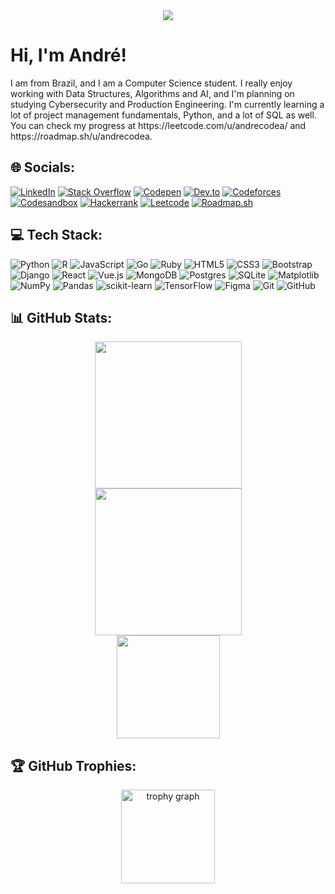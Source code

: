 <div align="center">
  <img src="https://visitcount.itsvg.in/api?id=andrecodea&icon=0&color=0" />
</div>

<h1 align="left">Hi, I'm André!</h1>

<p align="left">I am from Brazil, and I am a Computer Science student. I really enjoy working with Data Structures, Algorithms and AI, and I'm planning on studying Cybersecurity and Production Engineering. I'm currently learning a lot of project management fundamentals, Python, and a lot of SQL as well. You can check my progress at https://leetcode.com/u/andrecodea/ and https://roadmap.sh/u/andrecodea.</p>


## 🌐 Socials:
[![LinkedIn](https://img.shields.io/badge/LinkedIn-%230570a8?style=for-the-badge&logo=LinkedIn&logoColor=white&logoSize=auto)](https://www.linkedin.com/in/andrecodea/) [![Stack Overflow](https://img.shields.io/badge/Stack%20Overflow-%23f27b21?style=for-the-badge&logo=Stack%20Overflow&logoColor=white&logoSize=auto)](https://stackoverflow.com/users/25626566/andr%c3%a9-codea) [![Codepen](https://img.shields.io/badge/Codepen-%23141516?style=for-the-badge&logo=Codepen&logoSize=auto)](https://codepen.io/andrecodea) [![Dev.to](https://img.shields.io/badge/Dev.to-%23141516?style=for-the-badge&logo=dev.to&logoSize=auto)](https://dev.to/andrecodea) [![Codeforces](https://img.shields.io/badge/Codeforces-%23141516?style=for-the-badge&logo=Codeforces&logoSize=auto)](https://codeforces.com/profile/andrecodea) [![Codesandbox](https://img.shields.io/badge/Code%20Sandbox-%23141516?style=for-the-badge&logo=Codesandbox&logoSize=auto)](https://codesandbox.io/u/andrecodea) [![Hackerrank](https://img.shields.io/badge/Hacker%20Rank-%230b1018?style=for-the-badge&logo=Hackerrank&logoColor=white&logoSize=auto)](https://www.hackerrank.com/profile/andrecodea) [![Leetcode](https://img.shields.io/badge/Leetcode-%23141516?style=for-the-badge&logo=Leetcode&logoSize=auto)](https://leetcode.com/u/andrecodea/) [![Roadmap.sh](https://img.shields.io/badge/Roadmap.sh-%230f172a?style=for-the-badge&logo=roadmap.sh&logoSize=auto)](https://roadmap.sh/u/andrecodea) 




## 💻 Tech Stack:
![Python](https://img.shields.io/badge/python-3670A0?style=for-the-badge&logo=python&logoColor=ffdd54) ![R](https://img.shields.io/badge/r-%23276DC3.svg?style=for-the-badge&logo=r&logoColor=white) ![JavaScript](https://img.shields.io/badge/javascript-%23323330.svg?style=for-the-badge&logo=javascript&logoColor=%23F7DF1E) ![Go](https://img.shields.io/badge/go-%2300ADD8.svg?style=for-the-badge&logo=go&logoColor=white) ![Ruby](https://img.shields.io/badge/Ruby-%23b51709?style=for-the-badge&logo=ruby&logoSize=auto) ![HTML5](https://img.shields.io/badge/html5-%23E34F26.svg?style=for-the-badge&logo=html5&logoColor=white) ![CSS3](https://img.shields.io/badge/css3-%231572B6.svg?style=for-the-badge&logo=css3&logoColor=white) ![Bootstrap](https://img.shields.io/badge/bootstrap-%238511FA.svg?style=for-the-badge&logo=bootstrap&logoColor=white) ![Django](https://img.shields.io/badge/django-%23092E20.svg?style=for-the-badge&logo=django&logoColor=white) ![React](https://img.shields.io/badge/react-%2320232a.svg?style=for-the-badge&logo=react&logoColor=%2361DAFB) ![Vue.js](https://img.shields.io/badge/vue.js-%2335495e.svg?style=for-the-badge&logo=vuedotjs&logoColor=%234FC08D) ![MongoDB](https://img.shields.io/badge/MongoDB-%234ea94b.svg?style=for-the-badge&logo=mongodb&logoColor=white) ![Postgres](https://img.shields.io/badge/postgresql-%23316192.svg?style=for-the-badge&logo=postgresql&logoColor=white) ![SQLite](https://img.shields.io/badge/sqlite-%2307405e.svg?style=for-the-badge&logo=sqlite&logoColor=white) ![Matplotlib](https://img.shields.io/badge/Matplotlib-%23ffffff.svg?style=for-the-badge&logo=Matplotlib&logoColor=black) ![NumPy](https://img.shields.io/badge/numpy-%23013243.svg?style=for-the-badge&logo=numpy&logoColor=white) ![Pandas](https://img.shields.io/badge/pandas-%23150458.svg?style=for-the-badge&logo=pandas&logoColor=white) ![scikit-learn](https://img.shields.io/badge/scikit--learn-%23F7931E.svg?style=for-the-badge&logo=scikit-learn&logoColor=white) ![TensorFlow](https://img.shields.io/badge/TensorFlow-%23FF6F00.svg?style=for-the-badge&logo=TensorFlow&logoColor=white) ![Figma](https://img.shields.io/badge/figma-%23F24E1E.svg?style=for-the-badge&logo=figma&logoColor=white) ![Git](https://img.shields.io/badge/git-%23F05033.svg?style=for-the-badge&logo=git&logoColor=white) ![GitHub](https://img.shields.io/badge/github-%23121011.svg?style=for-the-badge&logo=github&logoColor=white)

## 📊 GitHub Stats:
<div align="center" direction="column">
<img src="https://github-readme-streak-stats.herokuapp.com/?user=andrecodea&theme=monokai&hide_border=false" height="235"/><br>
<img src="https://github-readme-stats.vercel.app/api?username=andrecodea&theme=monokai&hide_border=false&include_all_commits=true&count_private=true" height="235"/><br>
<img src="https://github-readme-stats.vercel.app/api/top-langs/?username=andrecodea&theme=monokai&hide_border=false&include_all_commits=true&count_private=true&layout=compact" height="165"/>
</div>


## 🏆 GitHub Trophies:
<div align="center">
  <img src="https://github-profile-trophy.vercel.app?username=andrecodea&theme=monokai&column=-1&row=1&margin-w=8&margin-h=8&no-bg=false&no-frame=true&order=4" height="150" alt="trophy graph"  />
</div>








